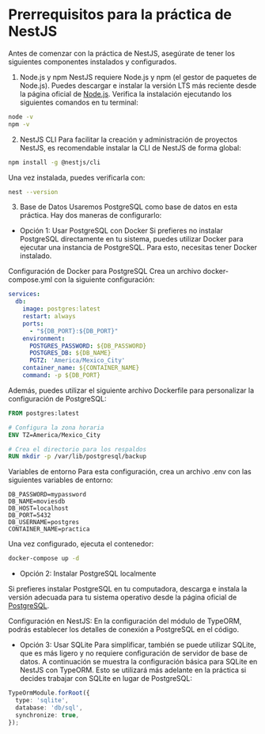 # Prerrequisitos para la práctica de NestJS
Antes de comenzar con la práctica de NestJS, asegúrate de tener los siguientes componentes instalados y configurados.

1. Node.js y npm
NestJS requiere Node.js y npm (el gestor de paquetes de Node.js). Puedes descargar e instalar la versión LTS más reciente desde la página oficial de [Node.js](https://nodejs.org/). Verifica la instalación ejecutando los siguientes comandos en tu terminal:

```bash
node -v
npm -v
```
2. NestJS CLI
Para facilitar la creación y administración de proyectos NestJS, es recomendable instalar la CLI de NestJS de forma global:

```bash
npm install -g @nestjs/cli
```
Una vez instalada, puedes verificarla con:

```bash
nest --version
```

3. Base de Datos
Usaremos PostgreSQL como base de datos en esta práctica. Hay dos maneras de configurarlo:

- Opción 1: Usar PostgreSQL con Docker
Si prefieres no instalar PostgreSQL directamente en tu sistema, puedes utilizar Docker para ejecutar una instancia de PostgreSQL. Para esto, necesitas tener Docker instalado.

Configuración de Docker para PostgreSQL
Crea un archivo docker-compose.yml con la siguiente configuración:

```yaml
services:
  db:
    image: postgres:latest
    restart: always
    ports:
      - "${DB_PORT}:${DB_PORT}"
    environment:
      POSTGRES_PASSWORD: ${DB_PASSWORD}
      POSTGRES_DB: ${DB_NAME}
      PGTZ: 'America/Mexico_City'
    container_name: ${CONTAINER_NAME}
    command: -p ${DB_PORT}
```
Además, puedes utilizar el siguiente archivo Dockerfile para personalizar la configuración de PostgreSQL:

```Dockerfile
FROM postgres:latest

# Configura la zona horaria
ENV TZ=America/Mexico_City

# Crea el directorio para los respaldos
RUN mkdir -p /var/lib/postgresql/backup
```

Variables de entorno
Para esta configuración, crea un archivo .env con las siguientes variables de entorno:

```env
DB_PASSWORD=mypassword
DB_NAME=moviesdb
DB_HOST=localhost
DB_PORT=5432
DB_USERNAME=postgres
CONTAINER_NAME=practica
```
Una vez configurado, ejecuta el contenedor:

```bash
docker-compose up -d
```

- Opción 2: Instalar PostgreSQL localmente

Si prefieres instalar PostgreSQL en tu computadora, descarga e instala la versión adecuada para tu sistema operativo desde la página oficial de [PostgreSQL](https://www.postgresql.org/download/).

Configuración en NestJS: En la configuración del módulo de TypeORM, podrás establecer los detalles de conexión a PostgreSQL en el código.

- Opción 3: Usar SQLite
Para simplificar, también se puede utilizar SQLite, que es más ligero y no requiere configuración de servidor de base de datos. A continuación se muestra la configuración básica para SQLite en NestJS con TypeORM. Esto se utilizará más adelante en la práctica si decides trabajar con SQLite en lugar de PostgreSQL:

```typescript
TypeOrmModule.forRoot({
  type: 'sqlite',
  database: 'db/sql',
  synchronize: true,
});
```

